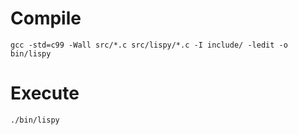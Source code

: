 # Compile

```
gcc -std=c99 -Wall src/*.c src/lispy/*.c -I include/ -ledit -o bin/lispy
```

# Execute

```./bin/lispy```